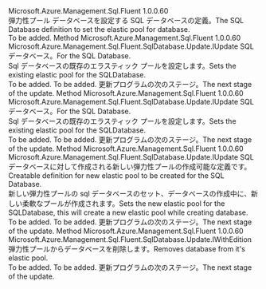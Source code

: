 <Type Name="IWithElasticPoolName" FullName="Microsoft.Azure.Management.Sql.Fluent.SqlDatabase.Update.IWithElasticPoolName">
  <TypeSignature Language="C#" Value="public interface IWithElasticPoolName" />
  <TypeSignature Language="ILAsm" Value=".class public interface auto ansi abstract IWithElasticPoolName" />
  <TypeSignature Language="DocId" Value="T:Microsoft.Azure.Management.Sql.Fluent.SqlDatabase.Update.IWithElasticPoolName" />
  <TypeSignature Language="VB.NET" Value="Public Interface IWithElasticPoolName" />
  <TypeSignature Language="F#" Value="type IWithElasticPoolName = interface" />
  <AssemblyInfo>
    <AssemblyName>Microsoft.Azure.Management.Sql.Fluent</AssemblyName>
    <AssemblyVersion>1.0.0.60</AssemblyVersion>
  </AssemblyInfo>
  <Interfaces />
  <Docs>
    <summary>
            <span data-ttu-id="b7da8-101">弾力性プール データベースを設定する SQL データベースの定義。</span><span class="sxs-lookup"><span data-stu-id="b7da8-101">The SQL Database definition to set the elastic pool for database.</span></span>
            </summary>
    <remarks>To be added.</remarks>
  </Docs>
  <Members>
    <Member MemberName="WithExistingElasticPool">
      <MemberSignature Language="C#" Value="public Microsoft.Azure.Management.Sql.Fluent.SqlDatabase.Update.IUpdate WithExistingElasticPool (Microsoft.Azure.Management.Sql.Fluent.ISqlElasticPool sqlElasticPool);" />
      <MemberSignature Language="ILAsm" Value=".method public hidebysig newslot virtual instance class Microsoft.Azure.Management.Sql.Fluent.SqlDatabase.Update.IUpdate WithExistingElasticPool(class Microsoft.Azure.Management.Sql.Fluent.ISqlElasticPool sqlElasticPool) cil managed" />
      <MemberSignature Language="DocId" Value="M:Microsoft.Azure.Management.Sql.Fluent.SqlDatabase.Update.IWithElasticPoolName.WithExistingElasticPool(Microsoft.Azure.Management.Sql.Fluent.ISqlElasticPool)" />
      <MemberSignature Language="VB.NET" Value="Public Function WithExistingElasticPool (sqlElasticPool As ISqlElasticPool) As IUpdate" />
      <MemberSignature Language="F#" Value="abstract member WithExistingElasticPool : Microsoft.Azure.Management.Sql.Fluent.ISqlElasticPool -&gt; Microsoft.Azure.Management.Sql.Fluent.SqlDatabase.Update.IUpdate" Usage="iWithElasticPoolName.WithExistingElasticPool sqlElasticPool" />
      <MemberType>Method</MemberType>
      <AssemblyInfo>
        <AssemblyName>Microsoft.Azure.Management.Sql.Fluent</AssemblyName>
        <AssemblyVersion>1.0.0.60</AssemblyVersion>
      </AssemblyInfo>
      <ReturnValue>
        <ReturnType>Microsoft.Azure.Management.Sql.Fluent.SqlDatabase.Update.IUpdate</ReturnType>
      </ReturnValue>
      <Parameters>
        <Parameter Name="sqlElasticPool" Type="Microsoft.Azure.Management.Sql.Fluent.ISqlElasticPool" />
      </Parameters>
      <Docs>
        <param name="sqlElasticPool"><span data-ttu-id="b7da8-102">SQL データベース。</span><span class="sxs-lookup"><span data-stu-id="b7da8-102">For the SQL Database.</span></span></param>
        <summary>
            <span data-ttu-id="b7da8-103">Sql データベースの既存のエラスティック プールを設定します。</span><span class="sxs-lookup"><span data-stu-id="b7da8-103">Sets the existing elastic pool for the SQLDatabase.</span></span>
            </summary>
        <returns>To be added.</returns>
        <remarks>To be added.</remarks>
        <return><span data-ttu-id="b7da8-104">更新プログラムの次のステージ。</span><span class="sxs-lookup"><span data-stu-id="b7da8-104">The next stage of the update.</span></span></return>
      </Docs>
    </Member>
    <Member MemberName="WithExistingElasticPool">
      <MemberSignature Language="C#" Value="public Microsoft.Azure.Management.Sql.Fluent.SqlDatabase.Update.IUpdate WithExistingElasticPool (string elasticPoolName);" />
      <MemberSignature Language="ILAsm" Value=".method public hidebysig newslot virtual instance class Microsoft.Azure.Management.Sql.Fluent.SqlDatabase.Update.IUpdate WithExistingElasticPool(string elasticPoolName) cil managed" />
      <MemberSignature Language="DocId" Value="M:Microsoft.Azure.Management.Sql.Fluent.SqlDatabase.Update.IWithElasticPoolName.WithExistingElasticPool(System.String)" />
      <MemberSignature Language="VB.NET" Value="Public Function WithExistingElasticPool (elasticPoolName As String) As IUpdate" />
      <MemberSignature Language="F#" Value="abstract member WithExistingElasticPool : string -&gt; Microsoft.Azure.Management.Sql.Fluent.SqlDatabase.Update.IUpdate" Usage="iWithElasticPoolName.WithExistingElasticPool elasticPoolName" />
      <MemberType>Method</MemberType>
      <AssemblyInfo>
        <AssemblyName>Microsoft.Azure.Management.Sql.Fluent</AssemblyName>
        <AssemblyVersion>1.0.0.60</AssemblyVersion>
      </AssemblyInfo>
      <ReturnValue>
        <ReturnType>Microsoft.Azure.Management.Sql.Fluent.SqlDatabase.Update.IUpdate</ReturnType>
      </ReturnValue>
      <Parameters>
        <Parameter Name="elasticPoolName" Type="System.String" />
      </Parameters>
      <Docs>
        <param name="elasticPoolName"><span data-ttu-id="b7da8-105">SQL データベース。</span><span class="sxs-lookup"><span data-stu-id="b7da8-105">For the SQL Database.</span></span></param>
        <summary>
            <span data-ttu-id="b7da8-106">Sql データベースの既存のエラスティック プールを設定します。</span><span class="sxs-lookup"><span data-stu-id="b7da8-106">Sets the existing elastic pool for the SQLDatabase.</span></span>
            </summary>
        <returns>To be added.</returns>
        <remarks>To be added.</remarks>
        <return><span data-ttu-id="b7da8-107">更新プログラムの次のステージ。</span><span class="sxs-lookup"><span data-stu-id="b7da8-107">The next stage of the update.</span></span></return>
      </Docs>
    </Member>
    <Member MemberName="WithNewElasticPool">
      <MemberSignature Language="C#" Value="public Microsoft.Azure.Management.Sql.Fluent.SqlDatabase.Update.IUpdate WithNewElasticPool (Microsoft.Azure.Management.ResourceManager.Fluent.Core.ResourceActions.ICreatable&lt;Microsoft.Azure.Management.Sql.Fluent.ISqlElasticPool&gt; sqlElasticPool);" />
      <MemberSignature Language="ILAsm" Value=".method public hidebysig newslot virtual instance class Microsoft.Azure.Management.Sql.Fluent.SqlDatabase.Update.IUpdate WithNewElasticPool(class Microsoft.Azure.Management.ResourceManager.Fluent.Core.ResourceActions.ICreatable`1&lt;class Microsoft.Azure.Management.Sql.Fluent.ISqlElasticPool&gt; sqlElasticPool) cil managed" />
      <MemberSignature Language="DocId" Value="M:Microsoft.Azure.Management.Sql.Fluent.SqlDatabase.Update.IWithElasticPoolName.WithNewElasticPool(Microsoft.Azure.Management.ResourceManager.Fluent.Core.ResourceActions.ICreatable{Microsoft.Azure.Management.Sql.Fluent.ISqlElasticPool})" />
      <MemberSignature Language="VB.NET" Value="Public Function WithNewElasticPool (sqlElasticPool As ICreatable(Of ISqlElasticPool)) As IUpdate" />
      <MemberSignature Language="F#" Value="abstract member WithNewElasticPool : Microsoft.Azure.Management.ResourceManager.Fluent.Core.ResourceActions.ICreatable&lt;Microsoft.Azure.Management.Sql.Fluent.ISqlElasticPool&gt; -&gt; Microsoft.Azure.Management.Sql.Fluent.SqlDatabase.Update.IUpdate" Usage="iWithElasticPoolName.WithNewElasticPool sqlElasticPool" />
      <MemberType>Method</MemberType>
      <AssemblyInfo>
        <AssemblyName>Microsoft.Azure.Management.Sql.Fluent</AssemblyName>
        <AssemblyVersion>1.0.0.60</AssemblyVersion>
      </AssemblyInfo>
      <ReturnValue>
        <ReturnType>Microsoft.Azure.Management.Sql.Fluent.SqlDatabase.Update.IUpdate</ReturnType>
      </ReturnValue>
      <Parameters>
        <Parameter Name="sqlElasticPool" Type="Microsoft.Azure.Management.ResourceManager.Fluent.Core.ResourceActions.ICreatable&lt;Microsoft.Azure.Management.Sql.Fluent.ISqlElasticPool&gt;" />
      </Parameters>
      <Docs>
        <param name="sqlElasticPool"><span data-ttu-id="b7da8-108">SQL データベースに対して作成される新しい弾力性プールの作成可能な定義です。</span><span class="sxs-lookup"><span data-stu-id="b7da8-108">Creatable definition for new elastic pool to be created for the SQL Database.</span></span></param>
        <summary>
            <span data-ttu-id="b7da8-109">新しい弾力性プールの sql データベースのセット、データベースの作成中に、新しい柔軟なプールが作成されます。</span><span class="sxs-lookup"><span data-stu-id="b7da8-109">Sets the new elastic pool for the SQLDatabase, this will create a new elastic pool while creating database.</span></span>
            </summary>
        <returns>To be added.</returns>
        <remarks>To be added.</remarks>
        <return><span data-ttu-id="b7da8-110">更新プログラムの次のステージ。</span><span class="sxs-lookup"><span data-stu-id="b7da8-110">The next stage of the update.</span></span></return>
      </Docs>
    </Member>
    <Member MemberName="WithoutElasticPool">
      <MemberSignature Language="C#" Value="public Microsoft.Azure.Management.Sql.Fluent.SqlDatabase.Update.IWithEdition WithoutElasticPool ();" />
      <MemberSignature Language="ILAsm" Value=".method public hidebysig newslot virtual instance class Microsoft.Azure.Management.Sql.Fluent.SqlDatabase.Update.IWithEdition WithoutElasticPool() cil managed" />
      <MemberSignature Language="DocId" Value="M:Microsoft.Azure.Management.Sql.Fluent.SqlDatabase.Update.IWithElasticPoolName.WithoutElasticPool" />
      <MemberSignature Language="VB.NET" Value="Public Function WithoutElasticPool () As IWithEdition" />
      <MemberSignature Language="F#" Value="abstract member WithoutElasticPool : unit -&gt; Microsoft.Azure.Management.Sql.Fluent.SqlDatabase.Update.IWithEdition" Usage="iWithElasticPoolName.WithoutElasticPool " />
      <MemberType>Method</MemberType>
      <AssemblyInfo>
        <AssemblyName>Microsoft.Azure.Management.Sql.Fluent</AssemblyName>
        <AssemblyVersion>1.0.0.60</AssemblyVersion>
      </AssemblyInfo>
      <ReturnValue>
        <ReturnType>Microsoft.Azure.Management.Sql.Fluent.SqlDatabase.Update.IWithEdition</ReturnType>
      </ReturnValue>
      <Parameters />
      <Docs>
        <summary>
            <span data-ttu-id="b7da8-111">弾力性プールからデータベースを削除します。</span><span class="sxs-lookup"><span data-stu-id="b7da8-111">Removes database from it's elastic pool.</span></span>
            </summary>
        <returns>To be added.</returns>
        <remarks>To be added.</remarks>
        <return><span data-ttu-id="b7da8-112">更新プログラムの次のステージ。</span><span class="sxs-lookup"><span data-stu-id="b7da8-112">The next stage of the update.</span></span></return>
      </Docs>
    </Member>
  </Members>
</Type>